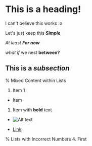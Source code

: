# This is a heading!  

I can't believe this works :o

Let's just keep this **_Simple_**

_At least **For now**_

_what if_ we nest **between?**

## This is a *subsection*  

% Mixed Content within Lists
1. Item 1  
- Item  
1. Item with **bold** text  
+ ![Alt text](/path/to/img.jpg)  
- [Link](http://example.com)  

% Lists with Incorrect Numbers
4. First  
